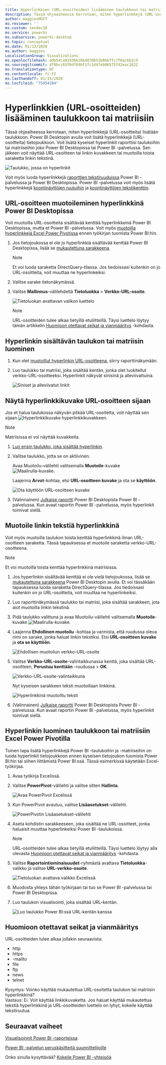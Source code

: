 ```yaml
---
title: Hyperlinkkien (URL-osoitteiden) lisääminen taulukkoon tai matriisiin
description: Tässä ohjeaiheessa kerrotaan, miten hyperlinkkejä (URL-osoitteita) lisätään taulukkoon. Power BI Desktopin avulla voit lisätä hyperlinkkejä (URL-osoitteita) tietojoukkoon. Voit sitten lisätä kyseiset hyperlinkit raporttisi taulukoihin tai matriiseihin Power BI Desktopissa tai Power BI -palvelussa.
author: maggiesMSFT
ms.reviewer: ''
ms.custom: seodec18
ms.service: powerbi
ms.subservice: powerbi-desktop
ms.topic: conceptual
ms.date: 01/13/2020
ms.author: maggies
LocalizationGroup: Visualizations
ms.openlocfilehash: ddb54ca91936626b4870b51b86b7fc7f0ac6b2c9
ms.sourcegitcommit: df8bcc65f0df69bf1fc1d47eb06575742eac1622
ms.translationtype: HT
ms.contentlocale: fi-FI
ms.lasthandoff: 01/15/2020
ms.locfileid: "75954204"
---
```

# <a name="add-hyperlinks-urls-to-a-table-or-matrix"></a>Hyperlinkkien (URL-osoitteiden) lisääminen taulukkoon tai matriisiin
Tässä ohjeaiheessa kerrotaan, miten hyperlinkkejä (URL-osoitteita) lisätään taulukkoon. Power BI Desktopin avulla voit lisätä hyperlinkkejä (URL-osoitteita) tietojoukkoon. Voit lisätä kyseiset hyperlinkit raporttisi taulukoihin tai matriiseihin joko Power BI Desktopissa tai Power BI -palvelussa. Sen jälkeen voit näyttää URL-osoitteen tai linkin kuvakkeen tai muotoilla toista saraketta linkin tekstinä.

![Taulukko, jossa on hyperlinkit](media/power-bi-hyperlinks-in-tables/power-bi-url-link-text.png)

Voit myös luoda hyperlinkkejä [raporttien tekstiruuduissa](service-add-hyperlink-to-text-box.md) Power BI -palvelussa ja Power BI Desktopissa. Power BI -palvelussa voit myös lisätä hyperlinkkejä [koontinäyttöjen ruutuihin](service-dashboard-edit-tile.md) ja [koontinäyttöjen tekstikenttiin](service-dashboard-add-widget.md). 


## <a name="format-a-url-as-a-hyperlink-in-power-bi-desktop"></a>URL-osoitteen muotoileminen hyperlinkkinä Power BI Desktopissa

Voit muotoilla URL-osoitteita sisältävää kenttää hyperlinkkeinä Power BI Desktopissa, mutta et Power BI -palvelussa. Voit myös [muotoilla hyperlinkkejä Excel Power Pivotissa](#create-a-table-or-matrix-hyperlink-in-excel-power-pivot) ennen työkirjan tuomista Power BI:hin.

1. Jos tietojoukossa ei ole jo hyperlinkkiä sisältävää kenttää Power BI Desktopissa, lisää se [mukautettuna sarakkeena](desktop-common-query-tasks.md).

    > [!NOTE]
    > Et voi luoda saraketta DirectQuery-tilassa.  Jos tiedoissasi kuitenkin on jo URL-osoitteita, voit muuttaa ne hyperlinkeiksi.

2. Valitse sarake tietonäkymässä. 

3. Valitse **Mallinnus**-välilehdeltä **Tietoluokka** > **Verkko-URL-osoite**.
   
    ![Tietoluokan avattavan valikon luettelo](media/power-bi-hyperlinks-in-tables/power-bi-format-web-url.png)

    > [!NOTE]
    > URL-osoitteiden tulee alkaa tietyillä etuliitteillä. Täysi luettelo löytyy tämän artikkelin [Huomioon otettavat seikat ja vianmääritys](#considerations-and-troubleshooting) -kohdasta.

## <a name="create-a-table-or-matrix-with-a-hyperlink"></a>Hyperlinkin sisältävän taulukon tai matriisin luominen

1. Kun olet [muotoillut hyperlinkin URL-osoitteena](#format-a-url-as-a-hyperlink-in-power-bi-desktop), siirry raporttinäkymään.
2. Luo taulukko tai matriisi, joka sisältää kentän, jonka olet luokitellut verkko-URL-osoitteeksi. Hyperlinkit näkyvät sinisinä ja alleviivattuina.

    ![Siniset ja alleviivatut linkit](media/power-bi-hyperlinks-in-tables/power-bi-url-blue-underline.png)


## <a name="display-a-hyperlink-icon-instead-of-a-url"></a>Näytä hyperlinkkikuvake URL-osoitteen sijaan

Jos et halua taulukossa näkyvän pitkää URL-osoitetta, voit näyttää sen sijaan ![Hyperlinkkikuvake](media/power-bi-hyperlinks-in-tables/power-bi-hyperlink-icon.png) hyperlinkkikuvakkeen. 

> [!NOTE]
> Matriisissa ei voi näyttää kuvakkeita.
   
1. [Luo ensin taulukko, joka sisältää hyperlinkin](#create-a-table-or-matrix-with-a-hyperlink).

2. Valitse taulukko, jotta se on aktiivinen.

    Avaa Muotoilu-välilehti valitsemalla **Muotoile**-kuvake ![Maalirulla-kuvake](media/power-bi-hyperlinks-in-tables/power-bi-paintroller.png).

    Laajenna **Arvot**-kohtaa, etsi **URL-osoitteen kuvake** ja ota se **käyttöön**.

    ![Ota käyttöön URL-osoitteen kuvake](media/power-bi-hyperlinks-in-tables/power-bi-url-icon-on.png)

1. (Valinnainen) [Julkaise raportti](desktop-upload-desktop-files.md) Power BI Desktopista Power BI -palvelussa. Kun avaat raportin Power BI -palvelussa, myös hyperlinkit toimivat siellä.

## <a name="format-link-text-as-a-hyperlink"></a>Muotoile linkin tekstiä hyperlinkkinä

Voit myös muotoilla taulukon toista kenttää hyperlinkkinä ilman URL-osoitteen saraketta. Tässä tapauksessa et muotoile saraketta verkko-URL-osoitteena.

> [!NOTE]
> Et voi muotoilla toista kenttää hyperlinkkinä matriisissa.

1. Jos hyperlinkin sisältävää kenttää ei ole vielä tietojoukossa, lisää se [mukautettuna sarakkeena](desktop-common-query-tasks.md) Power BI Desktopin avulla. Et voi tässäkään tapauksessa luoda saraketta DirectQuery-tilassa.  Jos tiedoissasi kuitenkin on jo URL-osoitteita, voit muuttaa ne hyperlinkeiksi.

2. Luo raporttinäkymässä taulukko tai matriisi, joka sisältää sarakkeen, jota aiot muotoilla linkin tekstinä.

3. Pidä taulukko valittuna ja avaa Muotoilu-välilehti valitsemalla **Muotoile**-kuvake ![Maalirulla-kuvake](media/power-bi-hyperlinks-in-tables/power-bi-paintroller.png).

4. Laajenna **Ehdollinen muotoilu** -kohtaa ja varmista, että ruudussa oleva nimi on sarake, jonka haluat linkin tekstiksi. Etsi **URL-osoitteen kuvake** ja **ota se käyttöön**.

    ![Ehdollisen muotoilun verkko-URL-osoite](media/power-bi-hyperlinks-in-tables/power-bi-format-conditional-web-url.png)

5. Valitse **Verkko-URL-osoite**-valintaikkunassa kenttä, joka sisältää URL-osoitteen, **Perustuu kenttään** -ruudussa > **OK**.

    ![Verkko-URL-osoite-valintaikkuna](media/power-bi-hyperlinks-in-tables/power-bi-format-web-url-dialog.png)

    Nyt kyseisen sarakkeen teksti muotoillaan linkkinä.

    ![Hyperlinkkinä muotoiltu teksti](media/power-bi-hyperlinks-in-tables/power-bi-url-link-text.png)

1. (Valinnainen) [Julkaise raportti](desktop-upload-desktop-files.md) Power BI Desktopista Power BI -palvelussa. Kun avaat raportin Power BI -palvelussa, myös hyperlinkit toimivat siellä.

## <a name="create-a-table-or-matrix-hyperlink-in-excel-power-pivot"></a>Hyperlinkin luominen taulukkoon tai matriisiin Excel Power Pivotilla

Toinen tapa lisätä hyperlinkkejä Power BI -taulukoihin ja -matriiseihin on luoda hyperlinkit tietojoukkoon ennen kyseisen tietojoukon tuomista Power BI:hin tai siihen liittämistä Power BI:ssä. Tässä esimerkissä käytetään Excel-työkirjaa.

1. Avaa työkirja Excelissä.
2. Valitse **PowerPivot**-välilehti ja valitse sitten **Hallinta**.
   
   ![Avaa PowerPivot Excelissä](media/power-bi-hyperlinks-in-tables/createhyperlinkinpowerpivot2.png)
1. Kun PowerPivot avautuu, valitse **Lisäasetukset**-välilehti.
   
   ![PowerPivotin Lisäasetukset-välilehti](media/power-bi-hyperlinks-in-tables/createhyperlinkinpowerpivot3.png)
4. Aseta kohdistin sarakkeeseen, joka sisältää ne URL-osoitteet, jonka haluaisit muuttaa hyperlinkeiksi Power BI -taulukoissa.
   
   > [!NOTE]
   > URL-osoitteiden tulee alkaa tietyillä etuliitteillä. Täysi luettelo löytyy alla olevasta [Huomioon otettavat seikat ja vianmääritys](#considerations-and-troubleshooting) -kohdasta.
   > 
   
5. Valitse **Raportointiominaisuudet**-ryhmästä avattava **Tietoluokka**-valikko ja valitse **URL-verkko-osoite**. 
   
   ![Tietoluokan avattava valikko Excelissä](media/power-bi-hyperlinks-in-tables/createhyperlinksnew.png)

6. Muodosta yhteys tähän työkirjaan tai tuo se Power BI -palvelussa tai Power BI Desktopissa.
7. Luo taulukon visualisointi, joka sisältää URL-kentän.
   
   ![Luo taulukko Power BI:ssä URL-kentän kanssa](media/power-bi-hyperlinks-in-tables/hyperlinksintables.gif)

## <a name="considerations-and-troubleshooting"></a>Huomioon otettavat seikat ja vianmääritys

URL-osoitteiden tulee alkaa jollakin seuraavista:
- http
- https
- -mailto
- file
- ftp
- news
- telnet

Kysymys: Voinko käyttää mukautettua URL-osoitetta taulukon tai matriisin hyperlinkkinä?    
Vastaus: Ei. Voit käyttää linkkikuvaketta. Jos haluat käyttää mukautettua tekstiä hyperlinkkinä ja URL-osoitteiden luettelo on lyhyt, kokeile käyttää tekstiruutua.


## <a name="next-steps"></a>Seuraavat vaiheet
[Visualisoinnit Power BI -raporteissa](visuals/power-bi-report-visualizations.md)

[Power BI -palvelun peruskäsitteitä suunnittelijoille](service-basic-concepts.md)

Onko sinulla kysyttävää? [Kokeile Power BI -yhteisöä](https://community.powerbi.com/)

